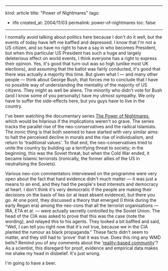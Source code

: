 -----
kind: article
title: "Power of Nightmares"
tags:
- life
created_at: 2004/11/03
permalink: power-of-nightmares
toc: false
-----

<p>I normally avoid talking about politics here because I don't do it well, but the events of today have left me baffled and depressed. I know that I'm not a US citizen, and so have no right to have a say in who becomes President, but when this particular US President has such a huge and largely deleterious effect on world events, I think everyone has a right to express their opinion. Yes, it's good that turn-out was so high (unlike most UK elections), and assuming that the ballot was fairly conducted, it's good that there was actually a majority this time. But given what I &mdash; and many other people &mdash; think about George Bush, that forces me to conclude that I have no possible way of understanding the mentality of the majority of US citizens. They might as well be aliens. The minority who didn't vote for Bush (and I know some of you personally) have my utmost sympathy. We only have to suffer the side-effects here, but you guys have to live in the country.</p>

<p>I've been watching the documentary series <a href="http://news.bbc.co.uk/1/hi/programmes/3970901.stm">The Power of Nightmares</a>, which would be hilarious if the implications weren't so grave. The series tracks the parallel rise of the neo-conservatives and the radical Islamists. The ironic thing is that both seemed to have started with very similar aims: to halt the perceived decline in morals and the rise of individualism, and return to 'traditional values'. To that end, the neo-conservatives tried to unite the country by building up a terrifying threat to society; in the beginning, this was the Soviet threat, but when the Cold War ended, it became Islamic terrorists (ironically, the former allies of the US in neutralising the Soviets).</p>

<p>Various neo-con commentators interviewed on the programme were very open about the fact that hard evidence didn't much matter &mdash; it was just a means to an end, and they had the people's best interests and democracy at heart. I don't think it's very democratic if the people are making their decisions on the basis of lies (or at least absent evidence), but there you go. At one point, they discussed a theory that emerged (I think during the early Regan era) among the neo-cons that all the terrorist organisations &mdash; IRA, ETA et al. &mdash; were actually secretly controlled by the Soviet Union. The head of the CIA was asked to prove that this was the case (note the wording), and relayed this to his agents. They looked a bit baffled and said, "Well, I can tell you right now that it's not true, because we in the CIA planted the rumour as black propaganda." These facts didn't seem to matter, and they still had to 'prove' that it was true. Does this ring any WMD bells? Remind you of any comments about the '<a href="http://www.nytimes.com/2004/10/17/magazine/17BUSH.html?oref=login" title="NYT: requires an obnoxious login">reality-based community</a>'? As a scientist, this disregard for proof, evidence and empirical data makes me shake my head in disbelief. It's just wrong.</p>

<p>I'm going to have a beer.</p>


